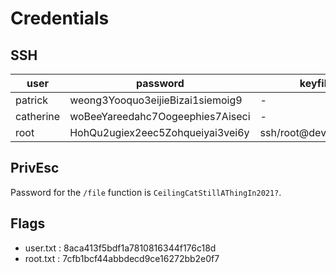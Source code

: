 # Credentials

## SSH

|user|password|keyfiles|
|---|---|---|
|patrick|weong3Yooquo3eijieBizai1siemoig9|-|
|catherine|woBeeYareedahc7Oogeephies7Aiseci|-|
|root|HohQu2ugiex2eec5Zohqueiyai3vei6y|ssh/root\@devzat.htb.key|

## PrivEsc
Password for the `/file` function is `CeilingCatStillAThingIn2021?`.

## Flags
- user.txt : 8aca413f5bdf1a7810816344f176c18d
- root.txt : 7cfb1bcf44abbdecd9ce16272bb2e0f7